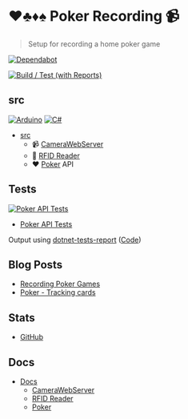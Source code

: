 # ♥♣♦♠ Poker Recording 📹

> Setup for recording a home poker game

[![Dependabot](https://img.shields.io/badge/dependabot-025E8C?style=for-the-badge&logo=dependabot&logoColor=white)](https://github.com/AlexHedley/poker-recording/security/dependabot)

[![Build / Test (with Reports)](https://github.com/AlexHedley/poker-recording/actions/workflows/build-test.yml/badge.svg)](https://github.com/AlexHedley/poker-recording/actions/workflows/build-test.yml)

## src

[![Arduino](https://img.shields.io/badge/-Arduino-00979D?style=for-the-badge&logo=Arduino&logoColor=white)](https://www.arduino.cc/)
[![C#](https://img.shields.io/badge/c%23-%23239120.svg?style=for-the-badge&logo=c-sharp&logoColor=white)](https://docs.microsoft.com/dotnet/csharp/)

- [src](src/README.md)
  - 📹 [CameraWebServer](src/CameraWebServer/)
  - 🔎 [RFID Reader](src/RFIDReader/)
  - ♥ [Poker](src/Poker/) API

## Tests

[![Poker API Tests](https://gist.githubusercontent.com/alexhedley/e81db3939d78a6f3bf73f657d803d723/raw/poker_api_tests.md_badge.svg "Poker API Tests")](https://gist.github.com/alexhedley/e81db3939d78a6f3bf73f657d803d723)

- [Poker API Tests](https://gist.github.com/alexhedley/e81db3939d78a6f3bf73f657d803d723)

Output using [dotnet-tests-report](https://github.com/marketplace/actions/dotnet-tests-report) ([Code](https://github.com/zyborg/dotnet-tests-report))

## Blog Posts

- [Recording Poker Games](https://alexhedley.com/blog/posts/recording-poker-games)
- [Poker - Tracking cards](https://alexhedley.com/blog/posts/poker-tracking-cards)

## Stats

- [GitHub](https://github.com/AlexHedley/poker) <!-- ([Site](https://alexhedley.com/poker)) -->

## Docs

- [Docs](docs/README.md)
  - [CameraWebServer](docs/CAMERAWEBSERVER.md)
  - [RFID Reader](docs/RFID.md)
  - [Poker](docs/POKER.md)
